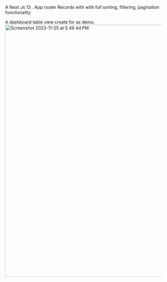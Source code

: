A Next Js 13 . App router Records with with full sorting, filtering, pagination functionality

A dashboard table view create for as demo. 
<img width="813" alt="Screenshot 2023-11-25 at 5 49 44 PM" src="https://github.com/sadhu-sanjay/dynamic-table/assets/10679621/6c27fd18-430e-42c1-80ab-f175302f52a0">
